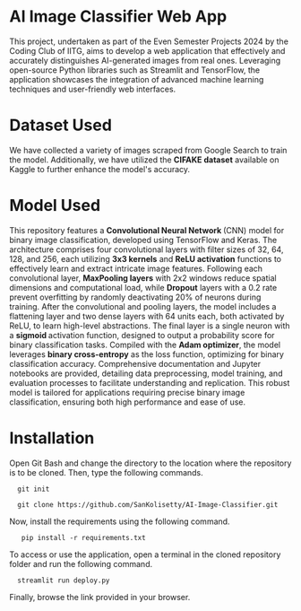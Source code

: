 # AI Image Classifier Web App

This project, undertaken as part of the Even Semester Projects 2024 by the Coding Club of IITG, aims to develop a web application that effectively and accurately distinguishes AI-generated images from real ones. Leveraging open-source Python libraries such as Streamlit and TensorFlow, the application showcases the integration of advanced machine learning techniques and user-friendly web interfaces.

# Dataset Used
<p>
 We have collected a variety of images scraped from Google Search to train the model. Additionally, we have utilized the <b>CIFAKE dataset</b> available on Kaggle to further enhance the model's accuracy.
</p>

# Model Used

<p>
  This repository features a <b>Convolutional Neural Network </b> (CNN) model for binary image classification, developed using TensorFlow and Keras. The architecture comprises four convolutional layers with filter sizes of 32, 64, 128, and 256, each utilizing <b>3x3 kernels</b> and <b>ReLU activation</b> functions to effectively learn and extract intricate image features. Following each convolutional layer, <b>MaxPooling layers</b> with 2x2 windows reduce spatial dimensions and computational load, while <b>Dropout</b> layers with a 0.2 rate prevent overfitting by randomly deactivating 20% of neurons during training. After the convolutional and pooling layers, the model includes a flattening layer and two dense layers with 64 units each, both activated by ReLU, to learn high-level abstractions. The final layer is a single neuron with a <b>sigmoid </b>activation function, designed to output a probability score for binary classification tasks. Compiled with the <b>Adam optimizer</b>, the model leverages <b>binary cross-entropy</b> as the loss function, optimizing for binary classification accuracy. Comprehensive documentation and Jupyter notebooks are provided, detailing data preprocessing, model training, and evaluation processes to facilitate understanding and replication. This robust model is tailored for applications requiring precise binary image classification, ensuring both high performance and ease of use.
</p>

# Installation


Open Git Bash and change the directory to the location where the repository is to be cloned. Then, type the following commands.

```shell
  git init
```
```shell
  git clone https://github.com/SanKolisetty/AI-Image-Classifier.git
```
Now, install the requirements using the following command.

```shell
   pip install -r requirements.txt 
```
To access or use the application, open a terminal in the cloned repository folder and run the following command.

```shell
  streamlit run deploy.py
```
Finally, browse the link provided in your browser.
